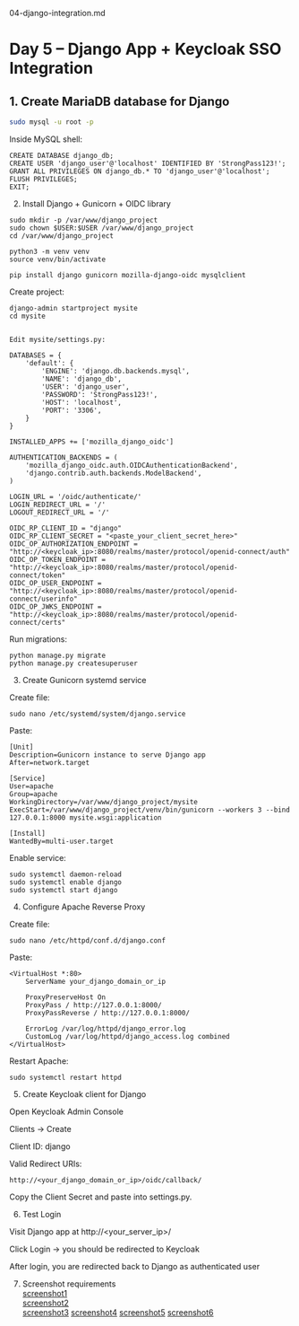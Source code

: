 04-django-integration.md
# Day 5 – Django App + Keycloak SSO Integration

## 1. Create MariaDB database for Django
```bash
sudo mysql -u root -p
```

Inside MySQL shell:
```
CREATE DATABASE django_db;
CREATE USER 'django_user'@'localhost' IDENTIFIED BY 'StrongPass123!';
GRANT ALL PRIVILEGES ON django_db.* TO 'django_user'@'localhost';
FLUSH PRIVILEGES;
EXIT;
```
2. Install Django + Gunicorn + OIDC library
```
sudo mkdir -p /var/www/django_project
sudo chown $USER:$USER /var/www/django_project
cd /var/www/django_project

python3 -m venv venv
source venv/bin/activate

pip install django gunicorn mozilla-django-oidc mysqlclient

```
Create project:
```
django-admin startproject mysite
cd mysite


Edit mysite/settings.py:

DATABASES = {
    'default': {
        'ENGINE': 'django.db.backends.mysql',
        'NAME': 'django_db',
        'USER': 'django_user',
        'PASSWORD': 'StrongPass123!',
        'HOST': 'localhost',
        'PORT': '3306',
    }
}

INSTALLED_APPS += ['mozilla_django_oidc']

AUTHENTICATION_BACKENDS = (
    'mozilla_django_oidc.auth.OIDCAuthenticationBackend',
    'django.contrib.auth.backends.ModelBackend',
)

LOGIN_URL = '/oidc/authenticate/'
LOGIN_REDIRECT_URL = '/'
LOGOUT_REDIRECT_URL = '/'

OIDC_RP_CLIENT_ID = "django"
OIDC_RP_CLIENT_SECRET = "<paste_your_client_secret_here>"
OIDC_OP_AUTHORIZATION_ENDPOINT = "http://<keycloak_ip>:8080/realms/master/protocol/openid-connect/auth"
OIDC_OP_TOKEN_ENDPOINT = "http://<keycloak_ip>:8080/realms/master/protocol/openid-connect/token"
OIDC_OP_USER_ENDPOINT = "http://<keycloak_ip>:8080/realms/master/protocol/openid-connect/userinfo"
OIDC_OP_JWKS_ENDPOINT = "http://<keycloak_ip>:8080/realms/master/protocol/openid-connect/certs"
```

Run migrations:
```
python manage.py migrate
python manage.py createsuperuser
```
3. Create Gunicorn systemd service

Create file:
```
sudo nano /etc/systemd/system/django.service
```

Paste:
```
[Unit]
Description=Gunicorn instance to serve Django app
After=network.target

[Service]
User=apache
Group=apache
WorkingDirectory=/var/www/django_project/mysite
ExecStart=/var/www/django_project/venv/bin/gunicorn --workers 3 --bind 127.0.0.1:8000 mysite.wsgi:application

[Install]
WantedBy=multi-user.target

```
Enable service:
```
sudo systemctl daemon-reload
sudo systemctl enable django
sudo systemctl start django
```
4. Configure Apache Reverse Proxy

Create file:
```
sudo nano /etc/httpd/conf.d/django.conf
```

Paste:
```
<VirtualHost *:80>
    ServerName your_django_domain_or_ip

    ProxyPreserveHost On
    ProxyPass / http://127.0.0.1:8000/
    ProxyPassReverse / http://127.0.0.1:8000/

    ErrorLog /var/log/httpd/django_error.log
    CustomLog /var/log/httpd/django_access.log combined
</VirtualHost>
```

Restart Apache:
```
sudo systemctl restart httpd
```
5. Create Keycloak client for Django

Open Keycloak Admin Console

Clients → Create

Client ID: django

Valid Redirect URIs:
```
http://<your_django_domain_or_ip>/oidc/callback/
```

Copy the Client Secret and paste into settings.py.

6. Test Login

Visit Django app at http://<your_server_ip>/

Click Login → you should be redirected to Keycloak

After login, you are redirected back to Django as authenticated user

7. Screenshot requirements  
   [screenshot1](screenshots'/5day1.png)  
   [screenshot2](screenshots'/5day2.png)  
   [screenshot3](screenshots'/5day3.png)
   [screenshot4](screenshots'/5day4.png)
   [screenshot5](screenshots'/5day5.png)
   [screenshot6](screenshots'/5day6.png)  
